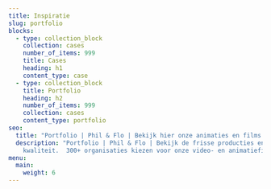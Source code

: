 ```yaml
---
title: Inspiratie
slug: portfolio
blocks:
  - type: collection_block
    collection: cases
    number_of_items: 999
    title: Cases
    heading: h1
    content_type: case
  - type: collection_block
    title: Portfolio
    heading: h2
    number_of_items: 999
    collection: cases
    content_type: portfolio
seo:
  title: "Portfolio | Phil & Flo | Bekijk hier onze animaties en films "
  description: "Portfolio | Phil & Flo | Bekijk de frisse producties en kies echte
    kwaliteit.  300+ organisaties kiezen voor onze video- en animatiefilms. "
menu:
  main:
    weight: 6
---
```

